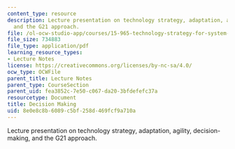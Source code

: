 ```yaml
---
content_type: resource
description: Lecture presentation on technology strategy, adaptation, agility, decision-making,
  and the G21 approach.
file: /ol-ocw-studio-app/courses/15-965-technology-strategy-for-system-design-and-management-spring-2009/8e0e8c8b6089c5bf258d469fcf9a710a_MIT15_965S09_Lec22.pdf
file_size: 734883
file_type: application/pdf
learning_resource_types:
- Lecture Notes
license: https://creativecommons.org/licenses/by-nc-sa/4.0/
ocw_type: OCWFile
parent_title: Lecture Notes
parent_type: CourseSection
parent_uid: fea3852c-7e50-c067-da20-3bfdefefc37a
resourcetype: Document
title: Decision Making
uid: 8e0e8c8b-6089-c5bf-258d-469fcf9a710a
---
```

Lecture presentation on technology strategy, adaptation, agility, decision-making, and the G21 approach.